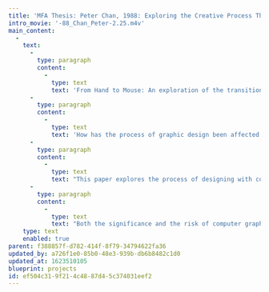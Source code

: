 ```yaml
---
title: 'MFA Thesis: Peter Chan, 1988: Exploring the Creative Process Through Systems'
intro_movie: '-88_Chan_Peter-2.25.m4v'
main_content:
  -
    text:
      -
        type: paragraph
        content:
          -
            type: text
            text: 'From Hand to Mouse: An exploration of the transition from mechanical to electronic means of graphic design. 1988'
      -
        type: paragraph
        content:
          -
            type: text
            text: 'How has the process of graphic design been affected by the introduction of computer technology? Within this period of transition, graphic designers are approaching an era in which they are needed to visually organize abundant, cheap, and immediate information. How can graphic designers maximize their own effectiveness and maintain the essence of presenting clear and well designed graphics in this age?'
      -
        type: paragraph
        content:
          -
            type: text
            text: "This paper explores the process of designing with computers. In the application of computer-aided-design systems as electronic sketch-boards or production tools, texts and images for printed pages are composed on the computer screen. When microcomputers are used as a new medium for communications, interactive graphic documents are created, displayed and presented to the user on a video monitor. The subject matter of this paper is applied to a typography exercise, in which the same content is presented using the two different media mentioned above.\_"
      -
        type: paragraph
        content:
          -
            type: text
            text: "Both the significance and the risk of computer graphics applications are discussed in the conclusion. Computers with their new capabilities for graphic production and visual communications are generating questions about whether graphic designer’s creativity and capabilities are strengthened by the use of electronic tools.\_"
    type: text
    enabled: true
parent: f388857f-d782-414f-8f79-34794622fa36
updated_by: a726f1e0-85b0-48e3-939b-db6b8482c1d0
updated_at: 1623510105
blueprint: projects
id: ef504c31-9f21-4c48-87d4-5c374031eef2
---
```

